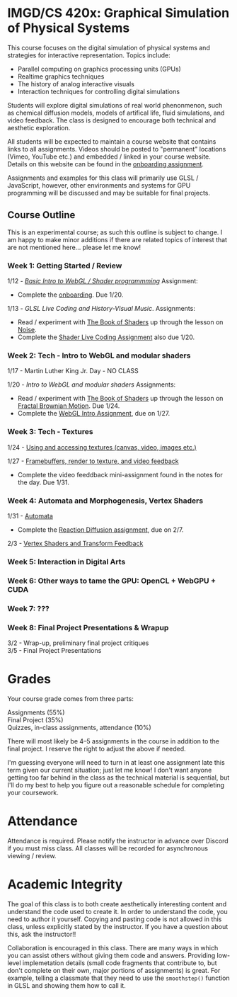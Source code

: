 # IMGD/CS 420x: Graphical Simulation of Physical Systems

This course focuses on the digital simulation of physical systems and strategies for interactive representation. Topics include:

- Parallel computing on graphics processing units (GPUs)  
- Realtime graphics techniques  
- The history of analog interactive visuals  
- Interaction techniques for controlling digital simulations  

Students will explore digital simulations of real world phenonmenon, such as chemical diffusion models, models of artifical life, fluid simulations, and video feedback. The class is designed to encourage both technical and aesthetic exploration.  

All students will be expected to maintain a course website that contains links to all assignments. Videos should be posted to "permanent" locations (Vimeo, YouTube etc.) and embedded / linked in your course website. Details on this website can be found in the [onboarding assignment](./onboarding.md). 

Assignments and examples for this class will primarily use GLSL / JavaScript, however, other environments and systems for GPU programming will be discussed and may be suitable for final projects.

## Course Outline

This is an experimental course; as such this outline is subject to change. I am happy to make minor additions if there are related topics of interest that are not mentioned here... please let me know!  

### Week 1: Getting Started / Review
1/12 - [*Basic Intro to WebGL / Shader programmming*](./notes.day1.intro_to_shaders.md) Assignment:  
  - Complete the [onboarding](./onboarding.md). Due 1/20.  

1/13 - *GLSL Live Coding and History-Visual Music*.  Assignments:  
  - Read / experiment with [The Book of Shaders](http://thebookofshaders.com) up through the lesson on [Noise](https://thebookofshaders.com/11/).  
  - Complete the [Shader Live Coding Assignment](./A1.shader_live_coding.md) also due 1/20.  

### Week 2: Tech - Intro to WebGL and modular shaders
1/17 - Martin Luther King Jr. Day - NO CLASS

1/20 -  *Intro to WebGL and modular shaders* Assignments:  
  - Read / experiment with [The Book of Shaders](http://thebookofshaders.com) up through the lesson on [Fractal Brownian Motion](https://thebookofshaders.com/13/). Due 1/24.  
  - Complete the [WebGL Intro Assignment](./A2.webgl_intro.md), due on 1/27.  
  
### Week 3: Tech - Textures
1/24 - [Using and accessing textures (canvas, video, images etc.)](./notes.day4_textures.md)  

1/27 - [Framebuffers, render to texture, and video feedback](./notes.day5_video_feedback.md)  
  - Complete the video feeddback mini-assignment found in the notes for the day. Due 1/31.
 
### Week 4: Automata and Morphogenesis, Vertex Shaders
1/31 - [Automata](./notes.day6_automata.md)  
  - Complete the [Reaction Diffusion assignment](./A3.reaction_diffusion.md), due on 2/7.

2/3 - [Vertex Shaders and Transform Feedback](./notes.day7_transform_feedback.md)  

### Week 5: Interaction in Digital Arts

### Week 6: Other ways to tame the GPU: OpenCL + WebGPU + CUDA

### Week 7: ???


### Week 8: Final Project Presentations &amp; Wrapup  
3/2 - Wrap-up, preliminary final project critiques  
3/5 - Final Project Presentations  

# Grades
Your course grade comes from three parts:

Assignments (55%)  
Final Project (35%)  
Quizzes, in-class assignments, attendance (10%)  

There will most likely be 4–5 assignments in the course in addition to the final project. I reserve the right to adjust the above if needed. 

I'm guessing everyone will need to turn in at least one assignment late this term given our current situation; just let me know! I don't want anyone getting too far behind in the class as the technical material is sequential, but I'll do my best to help you figure out a reasonable schedule for completing your coursework.

# Attendance
Attendance is required. Please notify the instructor in advance over Discord if you must miss class. All classes will be recorded for asynchronous viewing / review.

# Academic Integrity
The goal of this class is to both create aesthetically interesting content and understand the code used to create it. In order to understand the code, you need to author it yourself. Copying and pasting code is not allowed in this class, unless explicitly stated by the instructor. If you have a question about this, ask the instructor!!

Collaboration is encouraged in this class. There are many ways in which you can assist others without giving them code and answers. Providing low-level implemetation details (small code fragments that contribute to, but don't complete on their own, major portions of assignments) is great. For example, telling a classmate that they need to use the `smoothstep()` function in GLSL and showing them how to call it.
